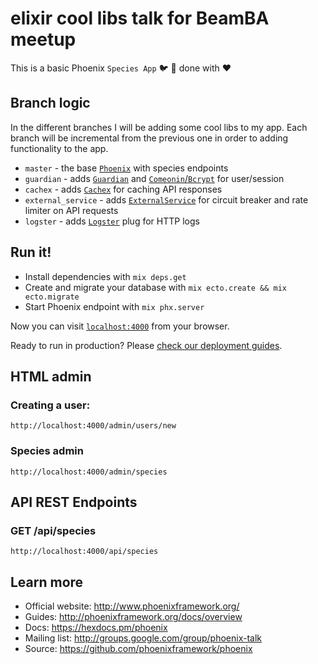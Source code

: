 # elixir cool libs talk for BeamBA meetup

This is a basic Phoenix `Species App` :bird: :herb: done with :heart: 

## Branch logic
In the different branches I will be adding some cool libs to my app. 
Each branch will be incremental from the previous one in order to adding functionality to the app.

 * `master` - the base [`Phoenix`](https://github.com/phoenixframework/phoenix) with species endpoints
 * `guardian` - adds [`Guardian`](https://github.com/ueberauth/guardian) and [`Comeonin`/`Bcrypt`](https://github.com/riverrun/comeonin) for user/session
 * `cachex` - adds [`Cachex`](https://github.com/whitfin/cachex) for caching API responses
 * `external_service` - adds [`ExternalService`](https://github.com/jvoegele/external_service) for circuit breaker and rate limiter on API requests
 * `logster` - adds [`Logster`](https://github.com/navinpeiris/logster) plug for HTTP logs

## Run it!

  * Install dependencies with `mix deps.get`
  * Create and migrate your database with `mix ecto.create && mix ecto.migrate`
  * Start Phoenix endpoint with `mix phx.server`

Now you can visit [`localhost:4000`](http://localhost:4000) from your browser.

Ready to run in production? Please [check our deployment guides](http://www.phoenixframework.org/docs/deployment).

## HTML admin
### Creating a user:
`http://localhost:4000/admin/users/new`

### Species admin
`http://localhost:4000/admin/species`

## API REST Endpoints
### GET /api/species
`http://localhost:4000/api/species`

## Learn more

  * Official website: http://www.phoenixframework.org/
  * Guides: http://phoenixframework.org/docs/overview
  * Docs: https://hexdocs.pm/phoenix
  * Mailing list: http://groups.google.com/group/phoenix-talk
  * Source: https://github.com/phoenixframework/phoenix
